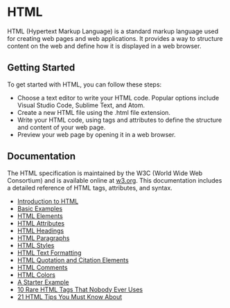 # HTML

HTML (Hypertext Markup Language) is a standard markup language used for creating web pages and web applications. It provides a way to structure content on the web and define how it is displayed in a web browser.

## Getting Started

To get started with HTML, you can follow these steps:

- Choose a text editor to write your HTML code. Popular options include Visual Studio Code, Sublime Text, and Atom.
- Create a new HTML file using the .html file extension.
- Write your HTML code, using tags and attributes to define the structure and content of your web page.
- Preview your web page by opening it in a web browser.

## Documentation

The HTML specification is maintained by the W3C (World Wide Web Consortium) and is available online at [w3.org](https://html.spec.whatwg.org/multipage/). This documentation includes a detailed reference of HTML tags, attributes, and syntax.

- [Introduction to HTML](./introduction.md)
- [Basic Examples](./basic.examples.md)
- [HTML Elements](./elements.md)
- [HTML Attributes](./attributes.md)
- [HTML Headings](./headings.md)
- [HTML Paragraphs](./paragraphs.md)
- [HTML Styles](./styles.md)
- [HTML Text Formatting](./text.formatting.md)
- [HTML Quotation and Citation Elements](./quotation.and.citation.elements.md)
- [HTML Comments](./comments.md)
- [HTML Colors](./colors.md)
- [A Starter Example](https://github.com/OsmanKAYI/osmankayi.com/tree/main/html/BESIKTAS)
- [10 Rare HTML Tags That Nobody Ever Uses](./10.html.tags.md)
- [21 HTML Tips You Must Know About](./21.html.tips.md)
